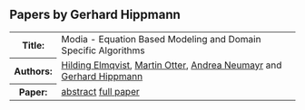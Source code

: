 ## Papers by Gerhard Hippmann
<table><tr><th>Title:</th>
<td>Modia - Equation Based Modeling and Domain Specific Algorithms</td>
</tr>
<tr><th>Authors:</th>
<td>
<a href="/proceedings/authors/HildingElmqvist">Hilding Elmqvist</a>, <a href="/proceedings/authors/MartinOtter">Martin Otter</a>, <a href="/proceedings/authors/AndreaNeumayr">Andrea Neumayr</a> and <a href="/proceedings/authors/GerhardHippmann">Gerhard Hippmann</a></td>
</tr>
<tr><th>Paper:</th>
<td><a href="/abstracts/abstract_1B_1">abstract</a> <a href="/proceedings/papers/Modelica2021session1B_paper1.pdf">full paper</a></td>
</tr>
</table><br>

